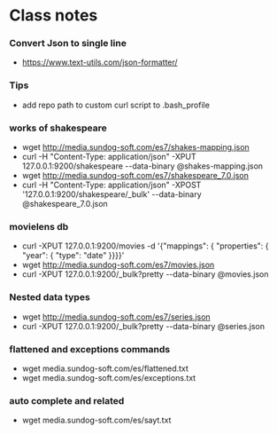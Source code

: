# Class notes

### Convert Json to single line
+ https://www.text-utils.com/json-formatter/

### Tips
+ add repo path to custom curl script to .bash_profile

### works of shakespeare
+ wget http://media.sundog-soft.com/es7/shakes-mapping.json
+ curl -H "Content-Type: application/json" -XPUT 127.0.0.1:9200/shakespeare --data-binary @shakes-mapping.json
+ wget http://media.sundog-soft.com/es7/shakespeare_7.0.json
+ curl -H "Content-Type: application/json" -XPOST '127.0.0.1:9200/shakespeare/_bulk' --data-binary @shakespeare_7.0.json

### movielens db
+ curl -XPUT 127.0.0.1:9200/movies -d '{"mappings": { "properties": { "year": { "type": "date" }}}}'
+ wget http://media.sundog-soft.com/es7/movies.json
+ curl -XPUT 127.0.0.1:9200/_bulk?pretty --data-binary @movies.json

### Nested data types
+ wget http://media.sundog-soft.com/es7/series.json
+ curl -XPUT 127.0.0.1:9200/_bulk?pretty --data-binary @series.json

### flattened and exceptions commands
+ wget media.sundog-soft.com/es/flattened.txt
+ wget media.sundog-soft.com/es/exceptions.txt

### auto complete and related
+ wget media.sundog-soft.com/es/sayt.txt

